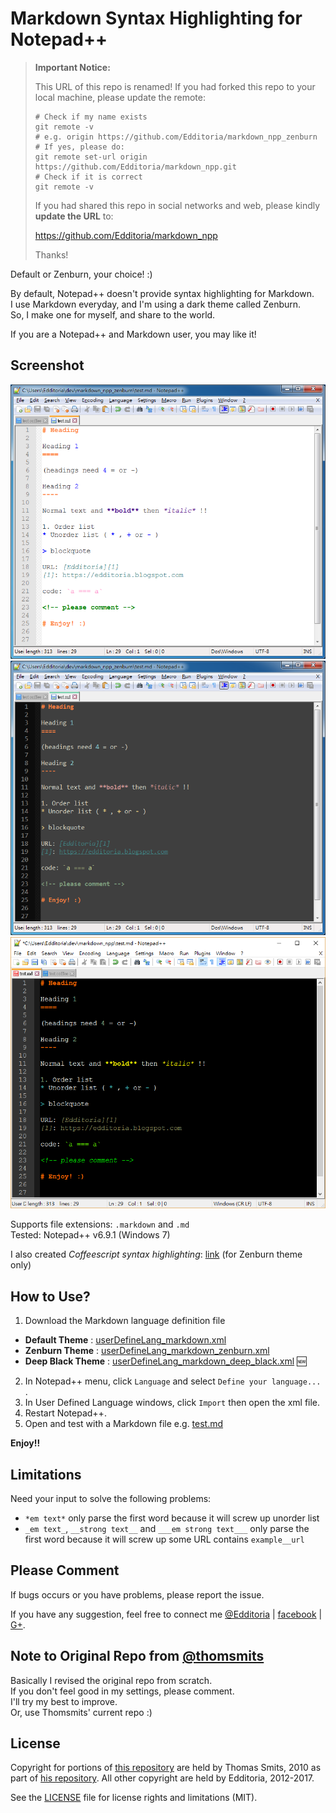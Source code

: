 # Markdown Syntax Highlighting for Notepad++

> **Important Notice:**
> 
> This URL of this repo is renamed! If you had forked this repo to your local machine, please update the remote:
> 
> ```shell
> # Check if my name exists
> git remote -v
> # e.g. origin https://github.com/Edditoria/markdown_npp_zenburn
> # If yes, please do:
> git remote set-url origin https://github.com/Edditoria/markdown_npp.git
> # Check if it is correct
> git remote -v
> ```
> 
> If you had shared this repo in social networks and web, please kindly **update the URL** to:
> 
> <https://github.com/Edditoria/markdown_npp>
> 
> Thanks!

Default or Zenburn, your choice! :)

By default, Notepad++ doesn't provide syntax highlighting for Markdown.  
I use Markdown everyday, and I'm using a dark theme called Zenburn.  
So, I make one for myself, and share to the world.

If you are a Notepad++ and Markdown user, you may like it!

## Screenshot

![Markdown in Default Theme of Notepad++][screen_default]
![Markdown in Zenburn Theme of Notepad++][screen_zenburn]
![Markdown in Deep Black Theme of Notepad++][screen_deep_black]

Supports file extensions: `.markdown` and `.md`  
Tested: Notepad++ v6.9.1 (Windows 7)

I also created *Coffeescript syntax highlighting*: [link][coffeescript] (for Zenburn theme only)

## How to Use?

1. Download the Markdown language definition file
  - **Default Theme** : [userDefineLang_markdown.xml][default_xml]
  - **Zenburn Theme** : [userDefineLang_markdown_zenburn.xml][zenburn_xml]
  - **Deep Black Theme** : [userDefineLang_markdown_deep_black.xml][deep_black_xml] :new:
2. In Notepad++ menu, click `Language` and select `Define your language...` .
3. In User Defined Language windows, click `Import` then open the xml file.
4. Restart Notepad++.
5. Open and test with a Markdown file e.g. [test.md][test_file]

**Enjoy!!**

## Limitations

Need your input to solve the following problems:

- `*em text*` only parse the first word because it will screw up unorder list
- `_em text_`, `__strong text__` and `___em strong text___` only parse the first word because it will screw up some URL contains `example__url`

## Please Comment

If bugs occurs or you have problems, please report the issue.

If you have any suggestion, feel free to connect me [@Edditoria][twitter] | [facebook][fb] | [G+][gplus].

## Note to Original Repo from [@thomsmits][thomsmits_npp]

Basically I revised the original repo from scratch.  
If you don't feel good in my settings, please comment.  
I'll try my best to improve.  
Or, use Thomsmits' current repo :)

## License

Copyright for portions of [this repository][this_repo] are held by Thomas Smits, 2010 as part of [his repository][thomsmits_npp]. All other copyright are held by Edditoria, 2012-2017.

See the [LICENSE](LICENSE.md) file for license rights and limitations (MIT).

[this_repo]: https://github.com/Edditoria/markdown_npp
[coffeescript]: https://github.com/Edditoria/coffeescript_npp_zenburn
[thomsmits]: https://github.com/thomsmits/markdown_npp
[thomsmits_npp]: https://github.com/thomsmits/markdown_npp
[screen_default]: /default_theme/markdown_npp_default_theme_screenshot.png "Markdown in Default Theme of Notepad++"
[screen_zenburn]: /zenburn_theme/markdown_npp_zenburn_screenshot.png "Markdown in Zenburn Theme of Notepad++"
[screen_deep_black]: /deep_black_theme/markdown_npp_deep_black_screenshot.png "Markdown in Deep Black Theme of Notepad++"
[default_xml]: https://raw.githubusercontent.com/Edditoria/markdown_npp/master/default_theme/userDefineLang_markdown.xml
[zenburn_xml]: https://raw.githubusercontent.com/Edditoria/markdown_npp/master/zenburn_theme/userDefineLang_markdown_zenburn.xml
[deep_black_xml]: https://raw.githubusercontent.com/Edditoria/markdown_npp/master/deep_black_theme/userDefineLang_markdown_deep_black.xml
[test_file]: https://raw.githubusercontent.com/Edditoria/markdown_npp/master/test.md
[twitter]: http://twitter.com/Edditoria
[fb]: http://www.facebook.com/Edditoria
[gplus]: https://plus.google.com/109579889772726782010/about
